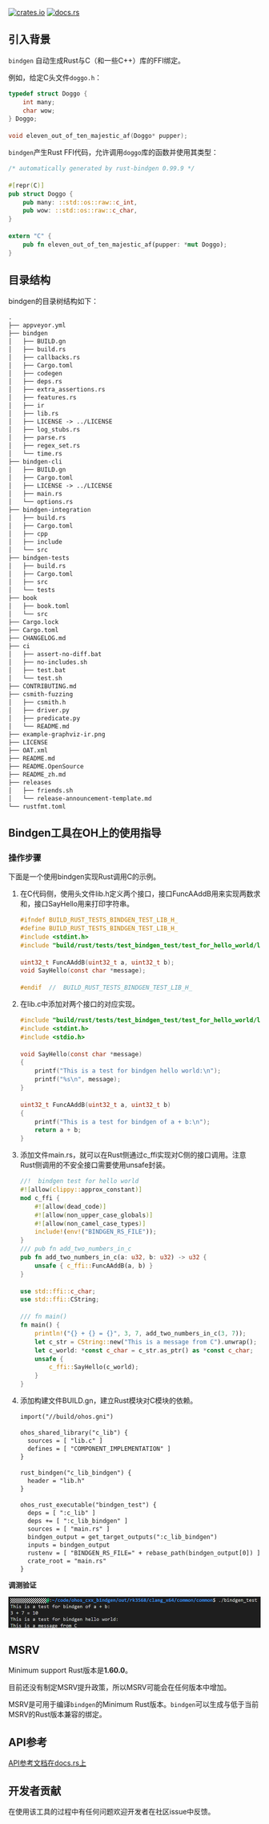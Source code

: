 [![crates.io](https://img.shields.io/crates/v/bindgen.svg)](https://crates.io/crates/bindgen)
[![docs.rs](https://docs.rs/bindgen/badge.svg)](https://docs.rs/bindgen/)

## 引入背景

`bindgen` 自动生成Rust与C（和一些C++）库的FFI绑定。

例如，给定C头文件`doggo.h`：

```c
typedef struct Doggo {
    int many;
    char wow;
} Doggo;

void eleven_out_of_ten_majestic_af(Doggo* pupper);
```

`bindgen`产生Rust FFI代码，允许调用`doggo`库的函数并使用其类型：

```rust
/* automatically generated by rust-bindgen 0.99.9 */

#[repr(C)]
pub struct Doggo {
    pub many: ::std::os::raw::c_int,
    pub wow: ::std::os::raw::c_char,
}

extern "C" {
    pub fn eleven_out_of_ten_majestic_af(pupper: *mut Doggo);
}
```

## 目录结构
bindgen的目录树结构如下：
```
.
├── appveyor.yml
├── bindgen
│   ├── BUILD.gn
│   ├── build.rs
│   ├── callbacks.rs
│   ├── Cargo.toml
│   ├── codegen
│   ├── deps.rs
│   ├── extra_assertions.rs
│   ├── features.rs
│   ├── ir
│   ├── lib.rs
│   ├── LICENSE -> ../LICENSE
│   ├── log_stubs.rs
│   ├── parse.rs
│   ├── regex_set.rs
│   └── time.rs
├── bindgen-cli
│   ├── BUILD.gn
│   ├── Cargo.toml
│   ├── LICENSE -> ../LICENSE
│   ├── main.rs
│   └── options.rs
├── bindgen-integration
│   ├── build.rs
│   ├── Cargo.toml
│   ├── cpp
│   ├── include
│   └── src
├── bindgen-tests
│   ├── build.rs
│   ├── Cargo.toml
│   ├── src
│   └── tests
├── book
│   ├── book.toml
│   └── src
├── Cargo.lock
├── Cargo.toml
├── CHANGELOG.md
├── ci
│   ├── assert-no-diff.bat
│   ├── no-includes.sh
│   ├── test.bat
│   └── test.sh
├── CONTRIBUTING.md
├── csmith-fuzzing
│   ├── csmith.h
│   ├── driver.py
│   ├── predicate.py
│   └── README.md
├── example-graphviz-ir.png
├── LICENSE
├── OAT.xml
├── README.md
├── README.OpenSource
├── README_zh.md
├── releases
│   ├── friends.sh
│   └── release-announcement-template.md
└── rustfmt.toml
```

## Bindgen工具在OH上的使用指导

### 操作步骤
下面是一个使用bindgen实现Rust调用C的示例。

1. 在C代码侧，使用头文件lib.h定义两个接口，接口FuncAAddB用来实现两数求和，接口SayHello用来打印字符串。

   ```c
   #ifndef BUILD_RUST_TESTS_BINDGEN_TEST_LIB_H_
   #define BUILD_RUST_TESTS_BINDGEN_TEST_LIB_H_
   #include <stdint.h>
   #include "build/rust/tests/test_bindgen_test/test_for_hello_world/lib2.h"
   
   uint32_t FuncAAddB(uint32_t a, uint32_t b);
   void SayHello(const char *message);
   
   #endif  //  BUILD_RUST_TESTS_BINDGEN_TEST_LIB_H_
   ```


2. 在lib.c中添加对两个接口的对应实现。

   ```c
   #include "build/rust/tests/test_bindgen_test/test_for_hello_world/lib.h"
   #include <stdint.h>
   #include <stdio.h>

   void SayHello(const char *message)
   {
       printf("This is a test for bindgen hello world:\n");
       printf("%s\n", message);
   }

   uint32_t FuncAAddB(uint32_t a, uint32_t b)
   {
       printf("This is a test for bindgen of a + b:\n");
       return a + b;
   }
   ```

3. 添加文件main.rs，就可以在Rust侧通过c_ffi实现对C侧的接口调用。注意Rust侧调用的不安全接口需要使用unsafe封装。

   ```rust
   //!  bindgen test for hello world
   #![allow(clippy::approx_constant)]
   mod c_ffi {
       #![allow(dead_code)]
       #![allow(non_upper_case_globals)]
       #![allow(non_camel_case_types)]
       include!(env!("BINDGEN_RS_FILE"));
   }
   /// pub fn add_two_numbers_in_c
   pub fn add_two_numbers_in_c(a: u32, b: u32) -> u32 {
       unsafe { c_ffi::FuncAAddB(a, b) }
   }

   use std::ffi::c_char;
   use std::ffi::CString;

   /// fn main()
   fn main() {
       println!("{} + {} = {}", 3, 7, add_two_numbers_in_c(3, 7));
       let c_str = CString::new("This is a message from C").unwrap();
       let c_world: *const c_char = c_str.as_ptr() as *const c_char;
       unsafe {
           c_ffi::SayHello(c_world);
       }
   }

   ```

4. 添加构建文件BUILD.gn，建立Rust模块对C模块的依赖。

   ```GN
   import("//build/ohos.gni")

   ohos_shared_library("c_lib") {
     sources = [ "lib.c" ]
     defines = [ "COMPONENT_IMPLEMENTATION" ]
   }

   rust_bindgen("c_lib_bindgen") {
     header = "lib.h"
   }

   ohos_rust_executable("bindgen_test") {
     deps = [ ":c_lib" ]
     deps += [ ":c_lib_bindgen" ]
     sources = [ "main.rs" ]
     bindgen_output = get_target_outputs(":c_lib_bindgen")
     inputs = bindgen_output
     rustenv = [ "BINDGEN_RS_FILE=" + rebase_path(bindgen_output[0]) ]
     crate_root = "main.rs"
   }
   ```

**调测验证**

![bindgen_test](./bindgen_test.png)

## MSRV

Minimum support Rust版本是**1.60.0**。

目前还没有制定MSRV提升政策，所以MSRV可能会在任何版本中增加。

MSRV是可用于编译`bindgen`的Minimum Rust版本。`bindgen`可以生成与低于当前MSRV的Rust版本兼容的绑定。

## API参考

[API参考文档在docs.rs上](https://docs.rs/bindgen)

## 开发者贡献

在使用该工具的过程中有任何问题欢迎开发者在社区issue中反馈。

<br>


